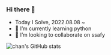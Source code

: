 ### Hi there 👋
- Today I Solve, 2022.08.08 ~ 
- 🌱 I’m currently learning python
- 👯 I’m looking to collaborate on ssafy

![chan's GitHub stats](https://github-readme-stats.vercel.app/api?username=chan&show_icons=true&theme=radical)


<!--
**chanshin0/chanshin0** is a ✨ _special_ ✨ repository because its `README.md` (this file) appears on your GitHub profile.

Here are some ideas to get you started:

- 🔭 I’m currently working on ...
- 🌱 I’m currently learning ...
- 👯 I’m looking to collaborate on ...
- 🤔 I’m looking for help with ...
- 💬 Ask me about ...
- 📫 How to reach me: ...
- 😄 Pronouns: ...
- ⚡ Fun fact: ...
-->
